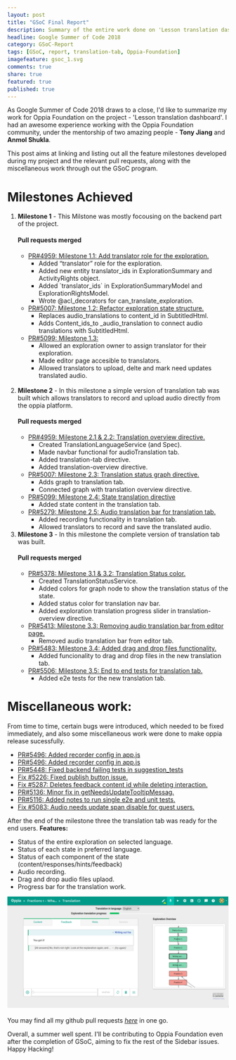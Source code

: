 ```yaml
---
layout: post
title: "GSoC Final Report"
description: Summary of the entire work done on 'Lesson translation dashboard' for Oppia Foundation during GSoC 2018.
headline: Google Summer of Code 2018
category: GSoC-Report
tags: [GSoC, report, translation-tab, Oppia-Foundation]
imagefeature: gsoc_1.svg
comments: true
share: true
featured: true
published: true
---
```

As Google Summer of Code 2018 draws to a close, I'd like to summarize my work  for Oppia Foundation on the project - 'Lesson translation dashboard'. I had an awesome experience working with the Oppia Foundation community, under the mentorship of two amazing people - **Tony Jiang** and **Anmol Shukla**.

This post aims at linking and listing out all the feature milestones developed during my project and the relevant pull requests, along with the miscellaneous work through out the GSoC program.

<h1>Milestones Achieved</h1>
<ol>
  <li>
    <b>Milestone 1</b> - This Milstone was mostly focousing on the backend part of the project.
    <h4>Pull requests merged</h4>
    <ul>
      <li>
        <a href="https://github.com/oppia/oppia/pull/4959" target="_blank">PR#4959: Milestone 1.1: Add translator role for the exploration.</a>
        <ul>
          <li> Added “translator” role for the exploration.</li>
          <li> Added new entity translator_ids in ExplorationSummary and ActivityRights object.</li>
          <li> Added `translator_ids` in ExplorationSummaryModel and ExplorationRightsModel.</li>
          <li> Wrote @acl_decorators for can_translate_exploration.</li>
        </ul>
      </li>
      <li>
        <a href="https://github.com/oppia/oppia/pull/5007" target="_blank">PR#5007: Milestone 1.2: Refactor exploration state structure.</a>
        <ul>
          <li> Replaces audio_translations to content_id in SubtitledHtml.</li>
          <li> Adds Content_ids_to _audio_translation to connect audio translations with SubtitledHtml.</li>
        </ul>
      </li>
      <li>
        <a href="https://github.com/oppia/oppia/pull/5099" target="_blank">PR#5099: Milestone 1.3: </a>
        <ul>
          <li> Allowed an exploration owner to assign translator for their exploration.</li>
          <li> Made editor page accesible to translators.</li>
          <li> Allowed translators to upload, delte and mark need updates translated audio.</li>
        </ul>
      </li>
    </ul>
  </li>
  <br>
  <li>
    <b>Milestone 2</b> - In this milestone a simple version of translation tab was built which allows translators to record and upload audio directly from the oppia platform.
    <h4>Pull requests merged</h4>
    <ul>
      <li>
        <a href="https://github.com/oppia/oppia/pull/5122" target="_blank">PR#4959: Milestone 2.1 & 2.2: Translation overview directive.</a>
        <ul>
          <li> Created TranslationLanguageService (and Spec).</li>
          <li> Made navbar functional for audioTranslation tab.</li>
          <li> Added translation-tab directive.</li>
          <li> Added translation-overview directive.</li>
        </ul>
      </li>
      <li>
        <a href="https://github.com/oppia/oppia/pull/5163" target="_blank">PR#5007: Milestone 2.3: Translation status graph directive.</a>
        <ul>
          <li> Adds graph to translation tab.</li>
          <li> Connected graph with translation overview directive.</li>
        </ul>
      </li>
      <li>
        <a href="https://github.com/oppia/oppia/pull/5210" target="_blank">PR#5099: Milestone 2.4: State translation directive</a>
        <ul>
          <li> Added state content in the translation tab.</li>
        </ul>
      </li>
      <li>
        <a href="https://github.com/oppia/oppia/pull/5279" target="_blank">PR#5279: Milestone 2.5: Audio translation bar for translation tab.</a>
        <ul>
          <li> Added recording functionality in translation tab.</li>
          <li> Allowed translators to record and save the translated audio.</li>
        </ul>
      </li>
    </ul>
  </li>
  <li>
    <b>Milestone 3</b> - In this milestone the complete version of translation tab was built.
    <h4>Pull requests merged</h4>
    <ul>
      <li>
        <a href="https://github.com/oppia/oppia/pull/5378" target="_blank">PR#5378: Milestone 3.1 & 3.2: Translation Status color.</a>
        <ul>
          <li> Created TranslationStatusService.</li>
          <li> Added colors for graph node to show the translation status of the state.</li>
          <li> Added status color for translation nav bar.</li>
          <li> Added exploration translation progress slider in translation-overview directive.</li>
        </ul>
      </li>
      <li>
        <a href="https://github.com/oppia/oppia/pull/5413" target="_blank">PR#5413: Milestone 3.3: Removing audio translation bar from editor page.</a>
        <ul>
          <li> Removed audio translation bar from editor tab.</li>
        </ul>
      </li>
      <li>
        <a href="https://github.com/oppia/oppia/pull/5483" target="_blank">PR#5483: Milestone 3.4: Added drag and drop files functionality.</a>
        <ul>
          <li> Added funcionality to drag and drop files in the new translation tab.</li>
        </ul>
      </li>
      <li>
        <a href="https://github.com/oppia/oppia/pull/5506" target="_blank">PR#5506: Milestone 3.5: End to end tests for translation tab.</a>
        <ul>
          <li> Added e2e tests for the new translation tab.</li>
        </ul>
      </li>
    </ul>
</li>
</ol>

<h1>Miscellaneous work:</h1>
From time to time, certain bugs were introduced, which needed to be fixed immediately, and also some miscellaneous work were done to make oppia release sucessfully.
<ul>
    <li>
        <a href="https://github.com/oppia/oppia/pull/5496" target="_blank">PR#5496: Added recorder config in app.js</a>
    </li>
    <li>
        <a href="https://github.com/oppia/oppia/pull/5496" target="_blank">PR#5496: Added recorder config in app.js</a>
    </li>
    <li>
        <a href="https://github.com/oppia/oppia/pull/5294" target="_blank">PR#5448: Fixed backend failing tests in suggestion_tests</a>
    </li>
    <li>
        <a href="https://github.com/oppia/oppia/pull/5227" target="_blank">Fix #5226: Fixed publish button issue.</a>
    </li>
    <li>
        <a href="https://github.com/oppia/oppia/pull/5294" target="_blank">Fix #5287: Deletes feedback content id while deleting interaction.</a>
    </li>
    <li>
        <a href="https://github.com/oppia/oppia/pull/5136" target="_blank">PR#5136: Minor fix in getNeedsUpdateTooltipMessag.</a>
    </li>
    <li>
        <a href="https://github.com/oppia/oppia/pull/5116" target="_blank">PR#5116: Added notes to run single e2e and unit tests.</a>
    </li>
    <li>
        <a href="https://github.com/oppia/oppia/pull/5091" target="_blank">Fix #5083: Audio needs update span disable for guest users.</a>
    </li>
</ul>

After the end of the milestone three the translation tab was ready for the end users.
<b>Features:</b>
<ul>
    <li>Status of the entire exploration on selected language.</li>
    <li>Status of each state in preferred language.</li>
    <li>Status of each component of the state (content/responses/hints/feedback)</li>
    <li>Audio recording.</li>
    <li>Drag and drop audio files uplaod.</li>
    <li>Progress bar for the translation work.</li>
</ul>

<center><a href="https://raw.githubusercontent.com/DubeySandeep/DubeySandeep.github.io/master/images/Screen.png"><img src="https://raw.githubusercontent.com/DubeySandeep/DubeySandeep.github.io/master/images/Screen.png"></a></center>


<br>
You may find all my github pull requests <a href="https://github.com/oppia/oppia/pulls?q=is%3Apr+author%3ADubeySandeep+is%3Aclosed" target="_blank"><i>here</i></a> in one go.

Overall, a summer well spent. I'll be contributing to Oppia Foundation even after the completion of GSoC, aiming to fix the rest of the Sidebar issues. Happy Hacking!
